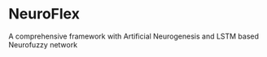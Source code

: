 # NeuroFlex
A comprehensive framework with Artificial Neurogenesis and LSTM based Neurofuzzy network
